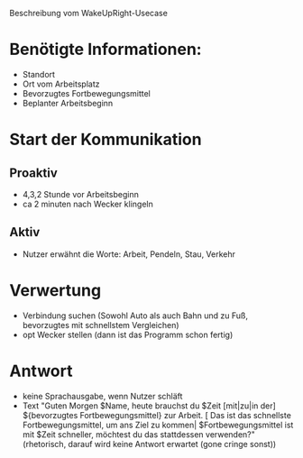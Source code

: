 Beschreibung vom WakeUpRight-Usecase

# Benötigte Informationen:
- Standort
- Ort vom Arbeitsplatz
- Bevorzugtes Fortbewegungsmittel
- Beplanter Arbeitsbeginn

# Start der Kommunikation
## Proaktiv
- 4,3,2 Stunde vor Arbeitsbeginn 
- ca 2 minuten nach Wecker klingeln
## Aktiv
- Nutzer erwähnt die Worte: Arbeit, Pendeln, Stau, Verkehr

# Verwertung
- Verbindung suchen (Sowohl Auto als auch Bahn und zu Fuß, bevorzugtes mit schnellstem Vergleichen)
- opt Wecker stellen (dann ist das Programm schon fertig)

# Antwort
- keine Sprachausgabe, wenn Nutzer schläft
- Text "Guten Morgen $Name, heute brauchst du $Zeit [mit|zu|in der] ${bevorzugtes Fortbewegungsmittel} zur Arbeit. 
   [ Das ist das schnellste Fortbewegungsmittel, um ans Ziel zu kommen|
   $Fortbewegungsmittel ist mit $Zeit schneller, möchtest du das stattdessen verwenden?" (rhetorisch, darauf wird keine Antwort erwartet (gone cringe sonst))
